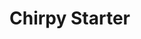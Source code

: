 # Chirpy Starter 
[chirpy]: https://github.com/cotes2020/jekyll-theme-chirpy/
[use-template]: https://github.com/cotes2020/chirpy-starter/generate
